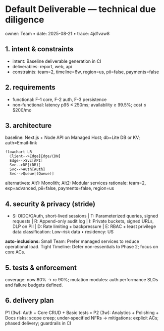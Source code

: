 # Default Deliverable — technical due diligence
owner: Team • date: 2025-08-21 • trace: 4jd1vaw8

## 1. intent & constraints
- intent: Baseline deliverable generation in CI
- deliverables: report, web, api
- constraints: team=2, timeline=6w, region=us, pii=false, payments=false

## 2. requirements
- functional: F-1 core, F-2 auth, F-3 persistence
- non-functional: latency p95 ≤ 250ms; availability ≥ 99.5%; cost ≤ $200/mo

## 3. architecture
baseline: Next.js + Node API on Managed Host; db=Lite DB or KV; auth=Email-link
```mermaid
flowchart LR
  Client-->Edge[Edge/CDN]
  Edge-->Svc[API]
  Svc-->DB[(DB)]
  Svc-->Auth[Auth]
  Svc-->Queue[(Queue)]
```
alternatives: Alt1: Monolith; Alt2: Modular services
rationale: team=2, exp=advanced, pii=false, payments=false, region=us

## 4. security & privacy (stride)
- S: OIDC/OAuth, short-lived sessions | T: Parameterized queries, signed requests | R: Append-only audit log | I: Private buckets, signed URLs, DLP on PII | D: Rate limiting + backpressure | E: RBAC + least privilege
data classification: Low-risk data • residency: US

**auto-inclusions:**
Small Team: Prefer managed services to reduce operational load.
Tight Timeline: Defer non-essentials to Phase 2; focus on core ACs.


## 5. tests & enforcement
coverage: now 80% → rc 90%; mutation modules: auth
performance SLOs and failure budgets defined.

## 6. delivery plan
P1 (3w): Auth + Core CRUD + Basic tests • P2 (3w): Analytics + Polishing + Docs
risks: scope creep; under-specified NFRs → mitigations: explicit ACs; phased delivery; guardrails in CI
